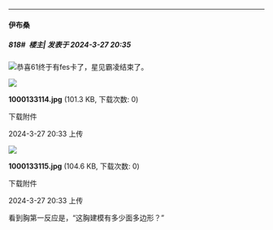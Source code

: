 ﻿
*****

####  伊布桑  
##### 818#         楼主| 发表于 2024-3-27 20:35

<img src="https://static.saraba1st.com/image/smiley/face2017/068.png" referrerpolicy="no-referrer">恭喜61终于有fes卡了，星见霸凌结束了。

<img src="https://img.saraba1st.com/forum/202403/27/203324npnmlm0nnc5g20z0.jpg" referrerpolicy="no-referrer">

<strong>1000133114.jpg</strong> (101.3 KB, 下载次数: 0)

下载附件

2024-3-27 20:33 上传

<img src="https://img.saraba1st.com/forum/202403/27/203324de0f8jeni3cshnip.jpg" referrerpolicy="no-referrer">

<strong>1000133115.jpg</strong> (104.6 KB, 下载次数: 0)

下载附件

2024-3-27 20:33 上传

看到胸第一反应是，“这胸建模有多少面多边形？”

